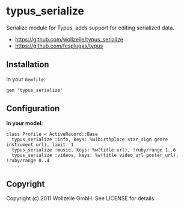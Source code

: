 # typus_serialize

Serialize module for Typus, adds support for editing serialized data.

* https://github.com/wollzelle/typus_serialize
* https://github.com/fesplugas/typus

## Installation

In your `Gemfile`:

    gem 'typus_serialize'

## Configuration

**In your model:**

    class Profile < ActiveRecord::Base
      typus_serialize :info, keys: %w(birthplace star_sign genre instrument url), limit: 1
      typus_serialize :music, keys: %w(title url), !ruby/range 1..6
      typus_serialize :videos, keys: %w(title video_url poster_url), !ruby/range 0..4
      ...

## Copyright

Copyright (c) 2011 Wollzelle GmbH. See LICENSE for details.